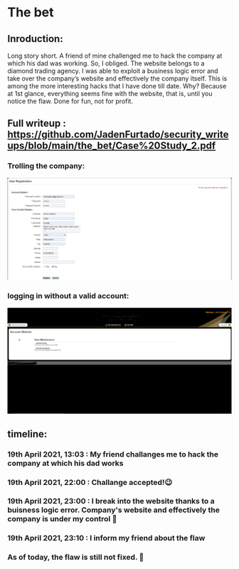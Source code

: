 # The bet

## Inroduction:

Long story short. A friend of mine challenged me to hack the company at which his dad was working. So, I obliged. 
The website belongs to a diamond trading agency. I was able to exploit a business logic error and take over the company’s website and effectively the company itself.
This is among the more interesting hacks that I have done till date. Why? Because at 1st glance, everything seems fine with the website, that is, until you notice the flaw. Done for fun, not for profit.

## Full writeup : https://github.com/JadenFurtado/security_writeups/blob/main/the_bet/Case%20Study_2.pdf

### Trolling the company:

<img src="https://github.com/JadenFurtado/security_writeups/blob/main/the_bet/c.jpg" />

### logging in without a valid account:

<img src="https://github.com/JadenFurtado/security_writeups/blob/main/the_bet/e.jpg" />

## timeline:

### 19th April 2021, 13:03 : My friend challanges me to hack the company at which his dad works
### 19th April 2021, 22:00 : Challange accepted!😉
### 19th April 2021, 23:00 : I break into the website thanks to a buisness logic error. Company's website and effectively the company is under my control 😤
### 19th April 2021, 23:10 : I inform my friend about the flaw
### As of today, the flaw is still not fixed. 🙅
